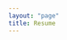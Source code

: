 ```yaml
---
layout: "page"
title: Resume
---
```


<object height="900" width="100%" data="https://github.com/ajprabhu09/resume/blob/master/AjinkyaPrabhu_december2023c.pdf" type='application/pdf'></object>
